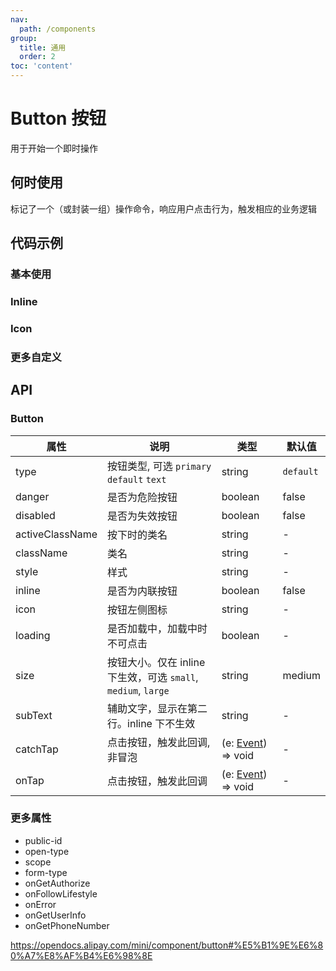 ```yaml
---
nav:
  path: /components
group:
  title: 通用
  order: 2
toc: 'content'
---
```

# Button 按钮

<code src="../../docs/components/compatibility.tsx" inline="true"></code>

用于开始一个即时操作

## 何时使用
标记了一个（或封装一组）操作命令，响应用户点击行为，触发相应的业务逻辑
## 代码示例
### 基本使用
<code src='pages/Button/index'></code>

### Inline
<code src='pages/ButtonInline/index'></code>

### Icon
<code src='pages/ButtonIcon/index'></code>

### 更多自定义
<code src='pages/ButtonCustom/index'></code>

## API
### Button
| 属性 | 说明 | 类型 | 默认值 |
| -----|-----|-----|-----|
| type | 按钮类型, 可选 `primary` `default` `text`  | string | `default` |
| danger | 是否为危险按钮 | boolean | false |
| disabled | 是否为失效按钮 | boolean | false |
| activeClassName | 按下时的类名 | string | - |
| className | 类名 | string | - |
| style | 样式 | string | - |
| inline | 是否为内联按钮  | boolean | false |
| icon | 按钮左侧图标 | string | - |
| loading | 是否加载中，加载中时不可点击 | boolean | - |
| size | 按钮大小。仅在 inline 下生效，可选 `small`, `medium`, `large`  | string | medium |
| subText | 辅助文字，显示在第二行。inline 下不生效 | string | - |
| catchTap | 点击按钮，触发此回调, 非冒泡 | (e: [Event](https://opendocs.alipay.com/mini/framework/event-object)) => void  | - |
| onTap | 点击按钮，触发此回调 | (e: [Event](https://opendocs.alipay.com/mini/framework/event-object)) => void  | - |

### 更多属性

- public-id
- open-type
- scope
- form-type
- onGetAuthorize
- onFollowLifestyle
- onError
- onGetUserInfo
- onGetPhoneNumber

https://opendocs.alipay.com/mini/component/button#%E5%B1%9E%E6%80%A7%E8%AF%B4%E6%98%8E


